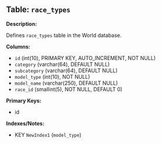 ## Table: `race_types`

**Description:**

Defines `race_types` table in the World database.

**Columns:**
- `id` (int(10), PRIMARY KEY, AUTO_INCREMENT, NOT NULL)
- `category` (varchar(64), DEFAULT NULL)
- `subcategory` (varchar(64), DEFAULT NULL)
- `model_type` (int(10), NOT NULL)
- `model_name` (varchar(250), DEFAULT NULL)
- `race_id` (smallint(5), NOT NULL, DEFAULT 0)

**Primary Keys:**
- id

**Indexes/Notes:**
- KEY `NewIndex1` (`model_type`)